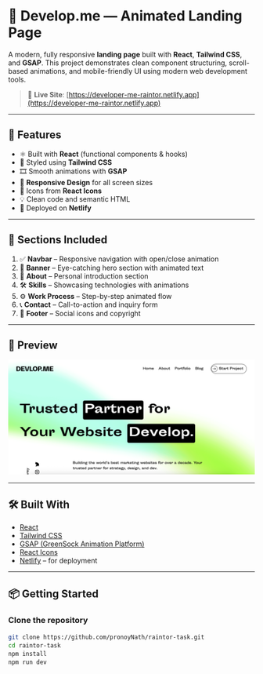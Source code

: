 # 🚀 Develop.me — Animated Landing Page

A modern, fully responsive **landing page** built with **React**, **Tailwind CSS**, and **GSAP**. This project demonstrates clean component structuring, scroll-based animations, and mobile-friendly UI using modern web development tools.

> 🔗 **Live Site**: [https://developer-me-raintor.netlify.app](https://developer-me-raintor.netlify.app)

---

## 🌟 Features

- ⚛️ Built with **React** (functional components & hooks)
- 🎨 Styled using **Tailwind CSS**
- 🎞️ Smooth animations with **GSAP**
- 🎯 **Responsive Design** for all screen sizes
- 🎨 Icons from **React Icons**
- 💡 Clean code and semantic HTML
- 🚀 Deployed on **Netlify**

---

## 📁 Sections Included

1. ✅ **Navbar** – Responsive navigation with open/close animation
2. 💬 **Banner** – Eye-catching hero section with animated text
3. 👤 **About** – Personal introduction section
4. 🛠️ **Skills** – Showcasing technologies with animations
5. ⚙️ **Work Process** – Step-by-step animated flow
6. 📞 **Contact** – Call-to-action and inquiry form
7. 📎 **Footer** – Social icons and copyright

---

## 📸 Preview

![Develop.me Screenshot](./public/project.png) <!-- Optional: Replace with actual image URL or remove -->

---

## 🛠️ Built With

- [React](https://reactjs.org/)
- [Tailwind CSS](https://tailwindcss.com/)
- [GSAP (GreenSock Animation Platform)](https://gsap.com/)
- [React Icons](https://react-icons.github.io/react-icons/)
- [Netlify](https://www.netlify.com/) – for deployment

---

## 📦 Getting Started

### Clone the repository

```bash
git clone https://github.com/pronoyNath/raintor-task.git
cd raintor-task
npm install
npm run dev
